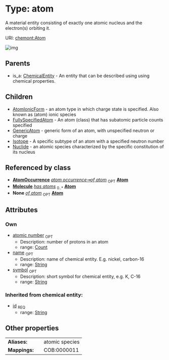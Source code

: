 
# Type: atom


A material entity consisting of exactly one atomic nucleus and the electron(s) orbiting it.

URI: [chemont:Atom](http://w3id.org/chemontAtom)


![img](http://yuml.me/diagram/nofunky;dir:TB/class/[Nuclide],[Molecule],[Isotope],[GenericAtom],[FullySpecifiedAtom],[ChemicalEntity],[AtomOccurrence],[AtomIonicForm],[AtomOccurrence]-%20of%20atom%200..1>[Atom&#124;atomic_number:count%20%3F;symbol:string%20%3F;name:string%20%3F;id(i):string],[Molecule]-%20has%20atoms%200..*>[Atom],[Atom]^-[Nuclide],[Atom]^-[Isotope],[Atom]^-[GenericAtom],[Atom]^-[FullySpecifiedAtom],[Atom]^-[AtomIonicForm],[ChemicalEntity]^-[Atom])

## Parents

 *  is_a: [ChemicalEntity](ChemicalEntity.md) - An entity that can be described using using chemical properties.

## Children

 * [AtomIonicForm](AtomIonicForm.md) - an atom type in which charge state is specified. Also known as (atom) ionic species
 * [FullySpecifiedAtom](FullySpecifiedAtom.md) - An atom (class) that has subatomic particle counts specified
 * [GenericAtom](GenericAtom.md) - generic form of an atom, with unspecified neutron or charge
 * [Isotope](Isotope.md) - A specific subtype of an atom with a specified neutron number
 * [Nuclide](Nuclide.md) - an atomic species characterized by the specific constitution of its nucleus

## Referenced by class

 *  **[AtomOccurrence](AtomOccurrence.md)** *[atom occurrence➞of atom](atom_occurrence_of_atom.md)*  <sub>OPT</sub>  **[Atom](Atom.md)**
 *  **[Molecule](Molecule.md)** *[has atoms](has_atoms.md)*  <sub>0..*</sub>  **[Atom](Atom.md)**
 *  **None** *[of atom](of_atom.md)*  <sub>OPT</sub>  **[Atom](Atom.md)**

## Attributes


### Own

 * [atomic number](atomic_number.md)  <sub>OPT</sub>
    * Description: number of protons in an atom
    * range: [Count](types/Count.md)
 * [name](name.md)  <sub>OPT</sub>
    * Description: name of chemical entity. E.g. nickel, carbon-16
    * range: [String](types/String.md)
 * [symbol](symbol.md)  <sub>OPT</sub>
    * Description: short symbol for chemical entity, e.g. K, C-16
    * range: [String](types/String.md)

### Inherited from chemical entity:

 * [id](id.md)  <sub>REQ</sub>
    * range: [String](types/String.md)

## Other properties

|  |  |  |
| --- | --- | --- |
| **Aliases:** | | atomic species |
| **Mappings:** | | COB:0000011 |

